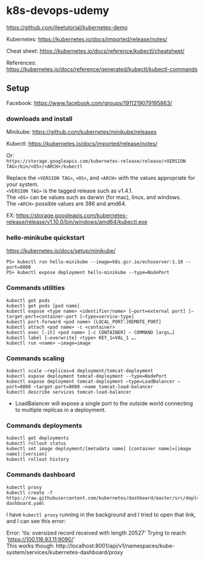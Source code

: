 # k8s-devops-udemy

https://github.com/jleetutorial/kubernetes-demo

Kubernetes:
https://kubernetes.io/docs/imported/release/notes/

Cheat sheet:
https://kubernetes.io/docs/reference/kubectl/cheatsheet/

References:
https://kubernetes.io/docs/reference/generated/kubectl/kubectl-commands


## Setup

Facebook: https://www.facebook.com/groups/1911219079195863/

### downloads and install

Minikube: https://github.com/kubernetes/minikube/releases

Kubectl: https://kubernetes.io/docs/imported/release/notes/

Or:  
```https://storage.googleapis.com/kubernetes-release/release/<VERSION TAG>/bin/<OS>/<ARCH>/kubectl```

Replace the `<VERSION TAG>`, `<OS>`, and `<ARCH>` with the values appropriate for your system.   
`<VERSION TAG>` is the tagged release such as v1.4.1.   
The `<OS>` can be values such as darwin (for mac), linux, and windows.  
The `<ARCH>` possible values are 386 and amd64.

EX: https://storage.googleapis.com/kubernetes-release/release/v1.10.0/bin/windows/amd64/kubectl.exe

### hello-minikube quickstart
https://kubernetes.io/docs/setup/minikube/

`PS> kubectl run hello-minikube --image=k8s.gcr.io/echoserver:1.10 --port=8080`  
`PS> kubectl expose deployment hello-minikube --type=NodePort`

### Commands utilities

```
kubectl get pods
kubectl get pods [pod name]
kubectl expose <type name> <identifier/name> [—port=external port] [—target-port=container-port [—type=service-type]
kubectl port-forward <pod name> [LOCAL_PORT:]REMOTE_PORT]
kubectl attach <pod name> -c <container>
kubectl exec [-it] <pod name> [-c CONTAINER] — COMMAND [args…]
kubectl label [—overwrite] <type> KEY_1=VAL_1 ….
kubectl run <name> —image=image
```

### Commands scaling
```
kubectl scale —replicas=4 deployment/tomcat-deployment 
kubectl expose deployment tomcat-deployment --type=NodePort
kubectl expose deployment tomcat-deployment —type=LoadBalancer —port=8080 —target-port=8080 —name tomcat-load-balancer
kubectl describe services tomcat-load-balancer
```
- LoadBalancer will expose a single port to the outside world connecting to multiple replicas in a deployment.

### Commands deployments
```
kubectl get deployments
kubectl rollout status
kubectl set image deployment/[metadata name] [container name]=[image name]:[version]
kubectl rollout history
```

### Commands dashboard

```
kubectl proxy
kubectl create -f https://raw.githubusercontent.com/kubernetes/dashboard/master/src/deploy/recommended/kubernetes-dashboard.yaml
```
I have `kubectl proxy` running in the background and I tried to open that link, and I can see this error:

Error: 'tls: oversized record received with length 20527' 
Trying to reach: 'https://100.116.93.11:9090/'  
This works though:  http://localhost:8001/api/v1/namespaces/kube-system/services/kubernetes-dashboard/proxy



